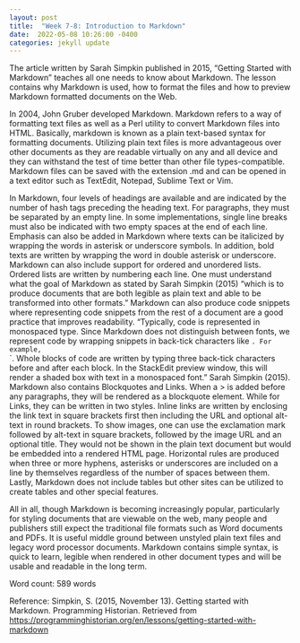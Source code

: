 ```yaml
---
layout: post
title:  "Week 7-8: Introduction to Markdown"
date:  2022-05-08 10:26:00 -0400
categories: jekyll update
---
```


The article written by Sarah Simpkin published in 2015, “Getting Started with Markdown” teaches all one needs to know about Markdown. The lesson contains why Markdown is used, how to format the files and how to preview Markdown formatted documents on the Web.

In 2004, John Gruber developed Markdown. Markdown refers to a way of formatting text files as well as a Perl utility to convert Markdown files into HTML. Basically, markdown is known as a plain text-based syntax for formatting documents.  Utilizing plain text files is more advantageous over other documents as they are readable virtually on any and all device and they can withstand the test of time better than other file types-compatible. Markdown files can be saved with the extension .md and can be opened in a text editor such as TextEdit, Notepad, Sublime Text or Vim.

In Markdown, four levels of headings are available and are indicated by the number of hash tags preceding the heading text. For paragraphs, they must be separated by an empty line. In some implementations, single line breaks must also be indicated with two empty spaces at the end of each line. Emphasis can also be added in Markdown where texts can be italicized by wrapping the words in asterisk or underscore symbols. In addition, bold texts are written by wrapping the word in double asterisk or underscore. Markdown can also include support for ordered and unordered lists. Ordered lists are written by numbering each line. One must understand what the goal of Markdown as stated by Sarah Simpkin (2015) “which is to produce documents that are both legible as plain text and able to be transformed into other formats.” Markdown can also produce code snippets where representing code snippets from the rest of a document are a good practice that improves readability. “Typically, code is represented in monospaced type. Since Markdown does not distinguish between fonts, we represent code by wrapping snippets in back-tick characters like `. For example, `<br />`. Whole blocks of code are written by typing three back-tick characters before and after each block. In the StackEdit preview window, this will render a shaded box with text in a monospaced font.” Sarah Simpkin (2015). Markdown also contains Blockquotes and Links. When a > is added before any paragraphs, they will be rendered as a blockquote element. While for Links, they can be written in two styles. Inline links are written by enclosing the link text in square brackets first then including the URL and optional alt-text in round brackets. To show images, one can use the exclamation mark followed by alt-text in square brackets, followed by the image URL and an optional title. They would not be shown in the plain text document but would be embedded into a rendered HTML page. Horizontal rules are produced when three or more hyphens, asterisks or underscores are included on a line by themselves regardless of the number of spaces between them. Lastly, Markdown does not include tables but other sites can be utilized to create tables and other special features.

All in all, though Markdown is becoming increasingly popular, particularly for styling documents that are viewable on the web, many people and publishers still expect the traditional file formats such as Word documents and PDFs. It is useful middle ground between unstyled plain text files and legacy word processor documents. Markdown contains simple syntax, is quick to learn, legible when rendered in other document types and will be usable and readable in the long term.

Word count: 589 words

Reference: Simpkin, S. (2015, November 13). Getting started with Markdown. Programming Historian. Retrieved from https://programminghistorian.org/en/lessons/getting-started-with-markdown  